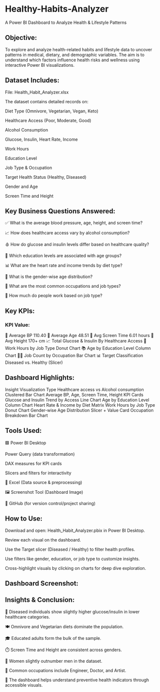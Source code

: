 # Healthy-Habits-Analyzer
A Power BI Dashboard to Analyze Health &amp; Lifestyle Patterns

## Objective:
To explore and analyze health-related habits and lifestyle data to uncover patterns in medical, dietary, and demographic variables. The aim is to understand which factors influence health risks and wellness using interactive Power BI visualizations.

## Dataset Includes:

File: Health_Habit_Analyzer.xlsx

The dataset contains detailed records on:

Diet Type (Omnivore, Vegetarian, Vegan, Keto)

Healthcare Access (Poor, Moderate, Good)

Alcohol Consumption

Glucose, Insulin, Heart Rate, Income

Work Hours

Education Level

Job Type & Occupation

Target Health Status (Healthy, Diseased)

Gender and Age

Screen Time and Height

## Key Business Questions Answered:

✅ What is the average blood pressure, age, height, and screen time?

📈 How does healthcare access vary by alcohol consumption?

🩸 How do glucose and insulin levels differ based on healthcare quality?

🧠 Which education levels are associated with age groups?

📊 What are the heart rate and income trends by diet type?

👥 What is the gender-wise age distribution?

👔 What are the most common occupations and job types?

🧾 How much do people work based on job type?

## Key KPIs:
### KPI	Value:

🧬 Average BP	110.40
🎂 Average Age	48.51
📱 Avg Screen Time	6.01 hours
📏 Avg Height	170+ cm
📈 Total Glucose & Insulin	By Healthcare Access
💼 Work Hours by Job Type	Donut Chart
📚 Age by Education Level	Column Chart
👩‍⚕️ Job Count by Occupation	Bar Chart
📊 Target Classification	Diseased vs. Healthy (Slicer)

## Dashboard Highlights:

Insight	Visualization Type
Healthcare access vs Alcohol consumption	Clustered Bar Chart
Average BP, Age, Screen Time, Height	KPI Cards
Glucose and Insulin Trend by Access	Line Chart
Age by Education Level	Column Chart
Heart Rate & Income by Diet	Matrix
Work Hours by Job Type	Donut Chart
Gender-wise Age Distribution	Slicer + Value Card
Occupation Breakdown	Bar Chart

## Tools Used:

🟩 Power BI Desktop

Power Query (data transformation)

DAX measures for KPI cards

Slicers and filters for interactivity

🧾 Excel (Data source & preprocessing)

🖼️ Screenshot Tool (Dashboard Image)

🐙 GitHub (for version control/project sharing)


## How to Use:

Download and open: Health_Habit_Analyzer.pbix in Power BI Desktop.

Review each visual on the dashboard.

Use the Target slicer (Diseased / Healthy) to filter health profiles.

Use filters like gender, education, or job type to customize insights.

Cross-highlight visuals by clicking on charts for deep dive exploration.

 ## Dashboard Screenshot:

 




## Insights & Conclusion:

🔴 Diseased individuals show slightly higher glucose/insulin in lower healthcare categories.

🍽️ Omnivore and Vegetarian diets dominate the population.

🎓 Educated adults form the bulk of the sample.

⏱️ Screen Time and Height are consistent across genders.

👩 Women slightly outnumber men in the dataset.

💼 Common occupations include Engineer, Doctor, and Artist.

🧵 The dashboard helps understand preventive health indicators through accessible visuals.


 


